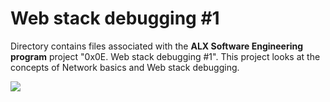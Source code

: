 # Web stack debugging #1
Directory contains files associated with the **ALX Software Engineering program** project "0x0E. Web stack debugging #1". This project looks at the concepts of Network basics and Web stack debugging.


![](https://s3.amazonaws.com/intranet-projects-files/holbertonschool-sysadmin_devops/271/B4eeypV.jpg)